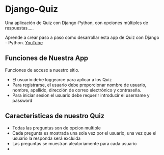 # Django-Quiz
Una aplicación de Quiz con Django-Python, con opciones múltiples de respuestas.....

Aprende a crear paso a paso como desarrollar esta app de Quiz con Django - Python. <a href="https://www.youtube.com/watch?v=3OJxDX14A3A&list=PLZyaZrHcg9P7RWc5IotQNwQfVZVAnpySe">YouTube</a>

## Funciones de Nuestra App

Funciones de acceso a nuestro sitio.

- El usuario debe loggearce para aplicar a los Quiz
- Para registrarse, el usuario debe proporcionar nombre de usuario, nombre, apellido, dirección de correo electrónico y contraseña.
- Para iniciar sesion el usuario debe requerir introducir el username y password

## Caracteristicas de nuestro Quiz

- Todas las preguntas son de opcion multiple
- Cada pregunta es mostrada una sola vez por el usuario, una vez que el usuario la responda será excluida
- Las preguntas se muestran aleatoriamente para cada usuario
- 
